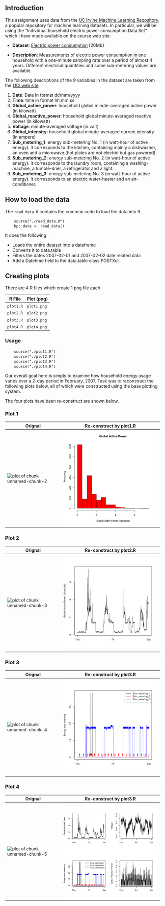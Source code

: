 ## Introduction

This assignment uses data from
the <a href="http://archive.ics.uci.edu/ml/">UC Irvine Machine
Learning Repository</a>, a popular repository for machine learning
datasets. In particular, we will be using the "Individual household
electric power consumption Data Set" which I have made available on
the course web site:


* <b>Dataset</b>: <a href="https://d396qusza40orc.cloudfront.net/exdata%2Fdata%2Fhousehold_power_consumption.zip">Electric power consumption</a> [20Mb]

* <b>Description</b>: Measurements of electric power consumption in
one household with a one-minute sampling rate over a period of almost
4 years. Different electrical quantities and some sub-metering values
are available.


The following descriptions of the 9 variables in the dataset are taken
from
the <a href="https://archive.ics.uci.edu/ml/datasets/Individual+household+electric+power+consumption">UCI
web site</a>:

<ol>
<li><b>Date</b>: Date in format dd/mm/yyyy </li>
<li><b>Time</b>: time in format hh:mm:ss </li>
<li><b>Global_active_power</b>: household global minute-averaged active power (in kilowatt) </li>
<li><b>Global_reactive_power</b>: household global minute-averaged reactive power (in kilowatt) </li>
<li><b>Voltage</b>: minute-averaged voltage (in volt) </li>
<li><b>Global_intensity</b>: household global minute-averaged current intensity (in ampere) </li>
<li><b>Sub_metering_1</b>: energy sub-metering No. 1 (in watt-hour of active energy). It corresponds to the kitchen, containing mainly a dishwasher, an oven and a microwave (hot plates are not electric but gas powered). </li>
<li><b>Sub_metering_2</b>: energy sub-metering No. 2 (in watt-hour of active energy). It corresponds to the laundry room, containing a washing-machine, a tumble-drier, a refrigerator and a light. </li>
<li><b>Sub_metering_3</b>: energy sub-metering No. 3 (in watt-hour of active energy). It corresponds to an electric water-heater and an air-conditioner.</li>
</ol>

## How to load the data

The `read_data.R` contains the common code to load the data into R.

        source("./read_data.R")
        hpc_data <- read_data()
        
It does the following:

* Loads the entire dataset into a dataframe
* Converts it to data.table
* Filters the dates 2007-02-01 and 2007-02-02 date related data
* Add a Datetime field to the data.table class POSTXct

## Creating plots

There are 4 R files which create 1 png file each

 R File  | Plot (png)
---------|-----------
`plot1.R`|`plot1.png`
`plot2.R`|`plot2.png`
`plot3.R`|`plot3.png`
`plot4.R`|`plot4.png`

### Usage
        
        source("./plot1.R")
        source("./plot2.R")
        source("./plot3.R")
        source("./plot4.R")

Our overall goal here is simply to examine how household energy usage
varies over a 2-day period in February, 2007. Task was to
reconstruct the following plots below, all of which were constructed
using the base plotting system.

The four plots have been re-construct are shown below. 


### Plot 1

Orignal  | Re-construct by plot1.R
---------|-----------
![plot of chunk unnamed-chunk-2](figure/unnamed-chunk-2.png) | ![plot Re-construct by plot1.R](plot1.png)


### Plot 2

Orignal  | Re-construct by  plot2.R
---------|-----------
![plot of chunk unnamed-chunk-3](figure/unnamed-chunk-3.png) | ![plot Re-construct by plot2.R](plot2.png)


### Plot 3

Orignal  | Re-construct by  plot3.R
---------|-----------
![plot of chunk unnamed-chunk-4](figure/unnamed-chunk-4.png) | ![plot Re-construct by plot2.R](plot3.png)


### Plot 4

Orignal  | Re-construct by  plot3.R
---------|-----------
![plot of chunk unnamed-chunk-5](figure/unnamed-chunk-5.png) | ![plot Re-construct by plot2.R](plot4.png)

